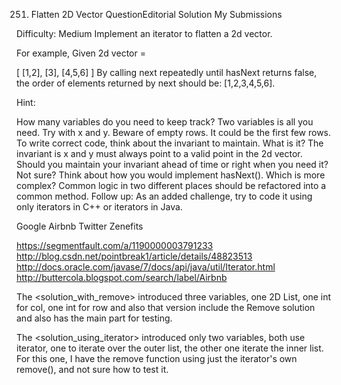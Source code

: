 251. Flatten 2D Vector  QuestionEditorial Solution  My Submissions

Difficulty: Medium
Implement an iterator to flatten a 2d vector.

For example,
Given 2d vector =

[
  [1,2],
  [3],
  [4,5,6]
]
By calling next repeatedly until hasNext returns false, the order of elements returned by next should be: [1,2,3,4,5,6].

Hint:

How many variables do you need to keep track?
Two variables is all you need. Try with x and y.
Beware of empty rows. It could be the first few rows.
To write correct code, think about the invariant to maintain. What is it?
The invariant is x and y must always point to a valid point in the 2d vector. Should you maintain your invariant ahead of time or right when you need it?
Not sure? Think about how you would implement hasNext(). Which is more complex?
Common logic in two different places should be refactored into a common method.
Follow up:
As an added challenge, try to code it using only iterators in C++ or iterators in Java.

Google Airbnb Twitter Zenefits

https://segmentfault.com/a/1190000003791233
http://blog.csdn.net/pointbreak1/article/details/48823513
http://docs.oracle.com/javase/7/docs/api/java/util/Iterator.html
http://buttercola.blogspot.com/search/label/Airbnb

The <solution_with_remove> introduced three variables, one 2D List, one int for col, one int for row
and also that version include the Remove solution and also has the main part for testing.

The <solution_using_iterator> introduced only two variables, both use iterator, one to iterate over the outer list, the other one iterate the inner list.
For this one, I have the remove function using just the iterator's own remove(), and not sure how to test it.
